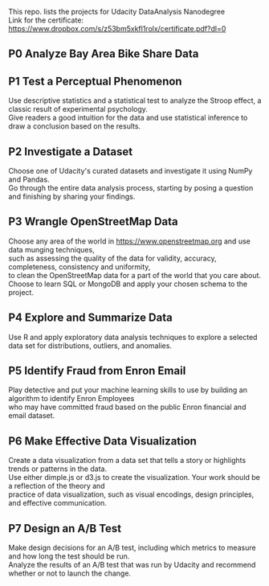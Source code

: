 This repo. lists the projects for Udacity DataAnalysis Nanodegree  
Link for the certificate:  
https://www.dropbox.com/s/z53bm5xkfl1rolx/certificate.pdf?dl=0  

## P0 Analyze Bay Area Bike Share Data  
## P1  Test a Perceptual Phenomenon  
Use descriptive statistics and a statistical test to analyze the Stroop effect, a classic result of experimental psychology.  
Give readers a good intuition for the data and use statistical inference to draw a conclusion based on the results.  

## P2  Investigate a Dataset  
Choose one of Udacity's curated datasets and investigate it using NumPy and Pandas.   
Go through the entire data analysis process, starting by posing a question and finishing by sharing your findings.  

## P3  Wrangle OpenStreetMap Data   
Choose any area of the world in https://www.openstreetmap.org and use data munging techniques,   
such as assessing the quality of the data for validity, accuracy, completeness, consistency and uniformity,  
to clean the OpenStreetMap data for a part of the world that you care about.  
Choose to learn SQL or MongoDB and apply your chosen schema to the project.  

## P4  Explore and Summarize Data  
Use R and apply exploratory data analysis techniques to explore a selected data set for distributions, outliers, and anomalies.  

## P5  Identify Fraud from Enron Email  
Play detective and put your machine learning skills to use by building an algorithm to identify Enron Employees  
who may have committed fraud based on the public Enron financial and email dataset.  

## P6  Make Effective Data Visualization  
Create a data visualization from a data set that tells a story or highlights trends or patterns in the data.  
Use either dimple.js or d3.js to create the visualization. Your work should be a reflection of the theory and  
practice of data visualization, such as visual encodings, design principles, and effective communication.  

## P7  Design an A/B Test  
Make design decisions for an A/B test, including which metrics to measure and how long the test should be run.  
Analyze the results of an A/B test that was run by Udacity and recommend whether or not to launch the change.
